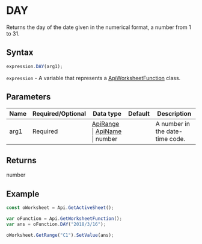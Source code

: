 # DAY

Returns the day of the date given in the numerical format, a number from 1 to 31.

## Syntax

```javascript
expression.DAY(arg1);
```

`expression` - A variable that represents a [ApiWorksheetFunction](../ApiWorksheetFunction.md) class.

## Parameters

| **Name** | **Required/Optional** | **Data type** | **Default** | **Description** |
| ------------- | ------------- | ------------- | ------------- | ------------- |
| arg1 | Required | [ApiRange](../../ApiRange/ApiRange.md) \| [ApiName](../../ApiName/ApiName.md) \| number |  | A number in the date-time code. |

## Returns

number

## Example



```javascript editor-xlsx
const oWorksheet = Api.GetActiveSheet();

var oFunction = Api.GetWorksheetFunction();
var ans = oFunction.DAY("2018/3/16"); 

oWorksheet.GetRange("C1").SetValue(ans);

```
